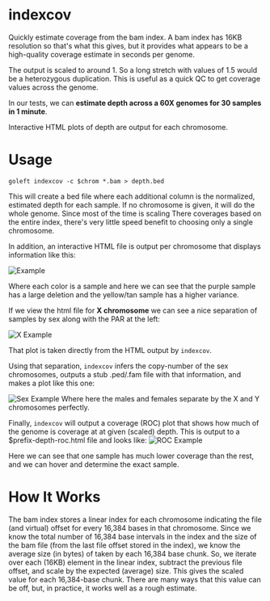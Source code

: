 indexcov
========

Quickly estimate coverage from the bam index. 
A bam index has 16KB resolution so that's what this gives, but it provides what appears to be a high-quality 
coverage estimate in seconds per genome.

The output is scaled to around 1. So a long stretch with values of 1.5 would be a heterozygous duplication.
This is useful as a quick QC to get coverage values across the genome.

In our tests, we can **estimate depth across a 60X genomes for 30 samples in 1 minute**.

Interactive HTML plots of depth are output for each chromosome.

Usage
=====

```
goleft indexcov -c $chrom *.bam > depth.bed
```

This will create a bed file where each additional column is the normalized, estimated depth for each
sample. If no chromosome is given, it will do the whole genome. Since most of the time is scaling There
coverages based on the entire index, there's very little speed benefit to choosing only a single chromosome.

In addition, an interactive HTML file is output per chromosome that displays information like this:

![Example](https://cloud.githubusercontent.com/assets/1739/21273832/a42c3a6c-c382-11e6-9bd1-3870a8333c04.png "example depth")

Where each color is a sample and here we can see that the purple sample has a large deletion and the yellow/tan sample has a
higher variance.

If we view the html file for **X chromosome** we can see a nice separation of samples by sex along with the PAR at the left:

![X Example](https://cloud.githubusercontent.com/assets/1739/21597648/074f06ca-d10b-11e6-8732-e9a2e8d1ecb5.png "x example")

That plot is taken directly from the HTML output by `indexcov`.

Using that separation, `indexcov` infers the copy-number of the sex chromosomes, outputs a stub .ped/.fam file with that
information, and makes a plot like this one:

![Sex Example](https://cloud.githubusercontent.com/assets/1739/21627994/2973d464-d1d9-11e6-9962-5d3ac0f80329.png "sex example")
Where here the males and females separate by the X and Y chromosomes perfectly.


Finally, `indexcov` will output a coverage (ROC) plot that shows how much of the genome is coverage at at given (scaled) depth.
This is output to a $prefix-depth-roc.html file and looks like:
![ROC Example](https://cloud.githubusercontent.com/assets/1739/21599983/b27fa4d8-d132-11e6-95b9-e9fa8ae64412.png "ROC example")

Here we can see that one sample has much lower coverage than the rest, and we can hover and determine the exact sample.


How It Works
============

The bam index stores a linear index for each chromosome indicating the file (and virtual) offset for every 16,384 bases in
that chromosome. Since we know the total number of 16,384 base intervals in the index and the size of the bam file (from the
last file offset stored in the index), we know the average size (in bytes) of taken by each 16,384 base chunk. So, we iterate
over each (16KB) element in the linear index, subtract the previous file offset, and scale by the expected (average) size. This
gives the scaled value for each 16,384-base chunk. There are many ways that this value can be off, but, in practice, it works
well as a rough estimate.
